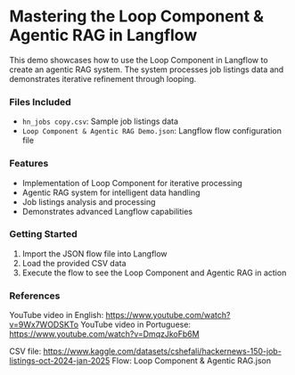 # Mastering the Loop Component & Agentic RAG in Langflow

This demo showcases how to use the Loop Component in Langflow to create an agentic RAG system. The system processes job listings data and demonstrates iterative refinement through looping.

### Files Included
- `hn_jobs copy.csv`: Sample job listings data
- `Loop Component & Agentic RAG Demo.json`: Langflow flow configuration file

### Features
- Implementation of Loop Component for iterative processing
- Agentic RAG system for intelligent data handling
- Job listings analysis and processing
- Demonstrates advanced Langflow capabilities

### Getting Started
1. Import the JSON flow file into Langflow
2. Load the provided CSV data
3. Execute the flow to see the Loop Component and Agentic RAG in action

### References

YouTube video in English: https://www.youtube.com/watch?v=9Wx7WODSKTo
YouTube video in Portuguese: https://www.youtube.com/watch?v=DmqzJkoFb6M

CSV file: https://www.kaggle.com/datasets/cshefali/hackernews-150-job-listings-oct-2024-jan-2025
Flow: Loop Component & Agentic RAG.json
